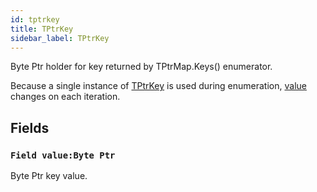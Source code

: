 ```yaml
---
id: tptrkey
title: TPtrKey
sidebar_label: TPtrKey
---
```


Byte Ptr holder for key returned by TPtrMap.Keys() enumerator.


Because a single instance of [TPtrKey](../../../brl/brl.map/tptrkey) is used during enumeration, [value](../../../brl/brl.map/tptrkey/#field-valuebyte-ptr) changes on each iteration.


## Fields

### `Field value:Byte Ptr`

Byte Ptr key value.

<br/>

